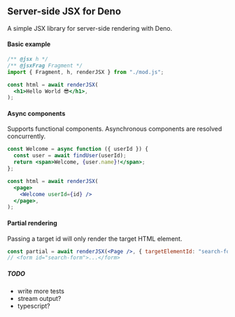 ## Server-side JSX for Deno

A simple JSX library for server-side rendering with Deno.

#### Basic example

```jsx
/** @jsx h */
/** @jsxFrag Fragment */
import { Fragment, h, renderJSX } from "./mod.js";

const html = await renderJSX(
  <h1>Hello World 😎</h1>,
);
```

#### Async components

Supports functional components. Asynchronous components are resolved
concurrently.

```jsx
const Welcome = async function ({ userId }) {
  const user = await findUser(userId);
  return <span>Welcome, {user.name}!</span>;
};

const html = await renderJSX(
  <page>
    <Welcome userId={id} />
  </page>,
);
```

#### Partial rendering

Passing a target id will only render the target HTML element.

```jsx
const partial = await renderJSX(<Page />, { targetElementId: "search-form" });
// <form id="search-form">...</form>
```

##### TODO

- write more tests
- stream output?
- typescript?
